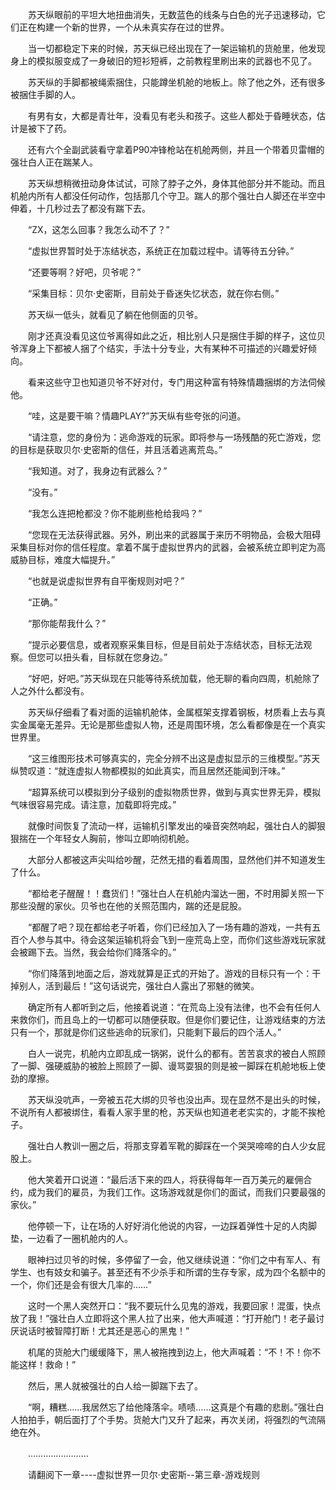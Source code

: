 <div class="read-content j_readContent" id="">
                <p>　　苏天纵眼前的平坦大地扭曲消失，无数蓝色的线条与白色的光子迅速移动，它们正在构建一个新的世界，一个从未真实存在过的世界。<p>　　当一切都稳定下来的时候，苏天纵已经出现在了一架运输机的货舱里，他发现身上的模拟服变成了一身破旧的短衫短裤，之前教程里刷出来的武器也不见了。<p>　　苏天纵的手脚都被绳索捆住，只能蹲坐机舱的地板上。除了他之外，还有很多被捆住手脚的人。<p>　　有男有女，大都是青壮年，没看见有老头和孩子。这些人都处于昏睡状态，估计是被下了药。<p>　　还有六个全副武装看守拿着P90冲锋枪站在机舱两侧，并且一个带着贝雷帽的强壮白人正在踹某人。<p>　　苏天纵想稍微扭动身体试试，可除了脖子之外，身体其他部分并不能动。而且机舱内所有人都没任何动作，包括那几个守卫。踹人的那个强壮白人脚还在半空中伸着，十几秒过去了都没有踹下去。<p>　　“ZX，这怎么回事？我怎么动不了？”<p>　　“虚拟世界暂时处于冻结状态，系统正在加载过程中。请等待五分钟。”<p>　　“还要等啊？好吧，贝爷呢？”<p>　　“采集目标：贝尔·史密斯，目前处于昏迷失忆状态，就在你右侧。”<p>　　苏天纵一低头，就看见了躺在他侧面的贝爷。<p>　　刚才还真没看见这位爷离得如此之近，相比别人只是捆住手脚的样子，这位贝爷浑身上下都被人捆了个结实，手法十分专业，大有某种不可描述的兴趣爱好倾向。<p>　　看来这些守卫也知道贝爷不好对付，专门用这种富有特殊情趣捆绑的方法伺候他。<p>　　“哇，这是要干嘛？情趣PLAY?”苏天纵有些夸张的问道。<p>　　“请注意，您的身份为：逃命游戏的玩家。即将参与一场残酷的死亡游戏，您的目标是获取贝尔·史密斯的信任，并且活着逃离荒岛。”<p>　　“我知道。对了，我身边有武器么？”<p>　　“没有。”<p>　　“我怎么连把枪都没？你不能刷些枪给我吗？”<p>　　“您现在无法获得武器。另外，刷出来的武器属于来历不明物品，会极大阻碍采集目标对你的信任程度。拿着不属于虚拟世界内的武器，会被系统立即判定为高威胁目标，难度大幅提升。”<p>　　“也就是说虚拟世界有自平衡规则对吧？”<p>　　“正确。”<p>　　“那你能帮我什么？”<p>　　“提示必要信息，或者观察采集目标，但是目前处于冻结状态，目标无法观察。但您可以扭头看，目标就在您身边。”<p>　　“好吧，好吧。”苏天纵现在只能等待系统加载，他无聊的看向四周，机舱除了人之外什么都没有。<p>　　苏天纵仔细看了看对面的运输机舱体，金属框架支撑着钢板，材质看上去与真实金属毫无差异。无论是那些虚拟人物，还是周围环境，怎么看都像是在一个真实世界里。<p>　　“这三维图形技术可够真实的，完全分辨不出这是虚拟显示的三维模型。”苏天纵赞叹道：“就连虚拟人物都模拟的如此真实，而且居然还能闻到汗味。”<p>　　“超算系统可以模拟到分子级别的虚拟物质世界，做到与真实世界无异，模拟气味很容易完成。请注意，加载即将完成。”<p>　　就像时间恢复了流动一样，运输机引擎发出的噪音突然响起，强壮白人的脚狠狠揣在一个年轻女人胸前，惨叫立即响彻机舱。<p>　　大部分人都被这声尖叫给吵醒，茫然无措的看着周围，显然他们并不知道发生了什么。<p>　　“都给老子醒醒！！蠢货们！”强壮白人在机舱内溜达一圈，不时用脚关照一下那些没醒的家伙。贝爷也在他的关照范围内，踹的还是屁股。<p>　　“都醒了吧？现在都给老子听着，你们已经加入了一场有趣的游戏，一共有五百个人参与其中。待会这架运输机将会飞到一座荒岛上空，而你们这些游戏玩家就会被踢下去。当然，我会给你们降落伞的。”<p>　　“你们降落到地面之后，游戏就算是正式的开始了。游戏的目标只有一个：干掉别人，活到最后！”这句话说完，强壮白人露出了邪魅的微笑。<p>　　确定所有人都听到之后，他接着说道：“在荒岛上没有法律，也不会有任何人来救你们，而且岛上的一切都可以随便获取。但是你们要记住，让游戏结束的方法只有一个，那就是你们这些逃命的玩家们，只能剩下最后的四个活人。”<p>　　白人一说完，机舱内立即乱成一锅粥，说什么的都有。苦苦哀求的被白人照顾了一脚、强硬威胁的被脸上照顾了一脚、谩骂耍狠的则是被一脚踩在机舱地板上使劲的摩擦。<p>　　苏天纵没吭声，一旁被五花大绑的贝爷也没出声。现在显然不是出头的时候，不说所有人都被绑住，看看人家手里的枪，苏天纵也知道老老实实的，才能不挨枪子。<p>　　强壮白人教训一圈之后，将那支穿着军靴的脚踩在一个哭哭啼啼的白人少女屁股上。<p>　　他大笑着开口说道：“最后活下来的四人，将获得每年一百万美元的雇佣合约，成为我们的雇员，为我们工作。这场游戏就是你们的面试，而我们只要最强的家伙。”<p>　　他停顿一下，让在场的人好好消化他说的内容，一边踩着弹性十足的人肉脚垫，一边看了一圈机舱内的人。<p>　　眼神扫过贝爷的时候，多停留了一会，他又继续说道：“你们之中有军人、有学生、也有妓女和骗子。甚至还有不少杀手和所谓的生存专家，成为四个名额中的一个，你们还是会有很大几率的……”<p>　　这时一个黑人突然开口：“我不要玩什么见鬼的游戏，我要回家！混蛋，快点放了我！”强壮白人立即将这个黑人拉了出来，他大声喊道：“打开舱门！老子最讨厌说话时被智障打断！尤其还是恶心的黑鬼！”<p>　　机尾的货舱大门缓缓降下，黑人被拖拽到边上，他大声喊着：“不！不！你不能这样！救命！”<p>　　然后，黑人就被强壮的白人给一脚踹下去了。<p>　　“啊，糟糕……我居然忘了给他降落伞。啧啧……这真是个有趣的悲剧。”强壮白人拍拍手，朝后面打了个手势。货舱大门又升了起来，再次关闭，将强烈的气流隔绝在外。<p>　　……………………<p>　　请翻阅下一章----虚拟世界一贝尔·史密斯--第三章-游戏规则<p>　　<p> 
            </div>